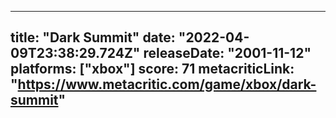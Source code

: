 
---
title: "Dark Summit"
date: "2022-04-09T23:38:29.724Z"
releaseDate: "2001-11-12"
platforms: ["xbox"]
score: 71
metacriticLink: "https://www.metacritic.com/game/xbox/dark-summit"
---
